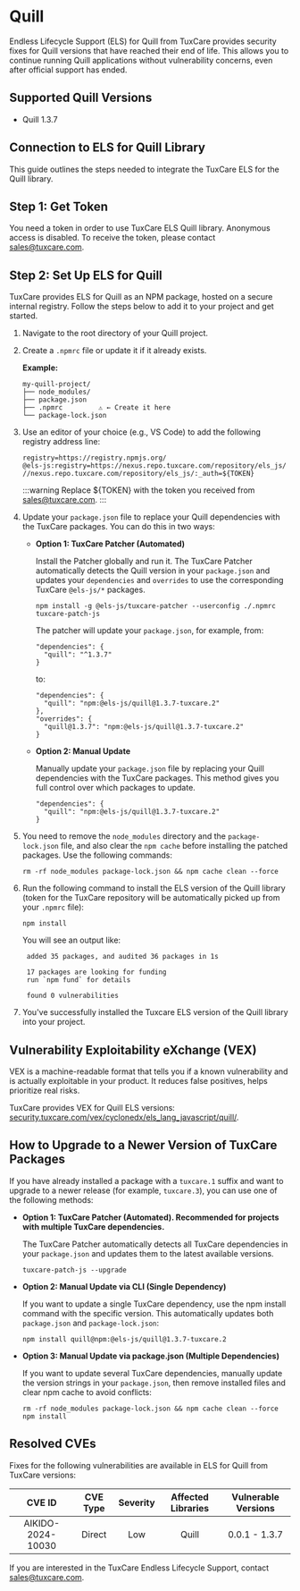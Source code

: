 # Quill

Endless Lifecycle Support (ELS) for Quill from TuxCare provides security fixes for Quill versions that have reached their end of life. This allows you to continue running Quill applications without vulnerability concerns, even after official support has ended.

## Supported Quill Versions

* Quill 1.3.7

## Connection to ELS for Quill Library

This guide outlines the steps needed to integrate the TuxCare ELS for the Quill library.

## Step 1: Get Token

You need a token in order to use TuxCare ELS Quill library. Anonymous access is disabled. To receive the token, please contact [sales@tuxcare.com](mailto:sales@tuxcare.com).

## Step 2: Set Up ELS for Quill

TuxCare provides ELS for Quill as an NPM package, hosted on a secure internal registry. Follow the steps below to add it to your project and get started.

1. Navigate to the root directory of your Quill project.
2. Create a `.npmrc` file or update it if it already exists.

   **Example:**

   ```text
   my-quill-project/
   ├── node_modules/
   ├── package.json
   ├── .npmrc         ⚠️ ← Create it here
   └── package-lock.json
   ```

3. Use an editor of your choice (e.g., VS Code) to add the following registry address line:

   <CodeWithCopy>

   ```text
   registry=https://registry.npmjs.org/
   @els-js:registry=https://nexus.repo.tuxcare.com/repository/els_js/
   //nexus.repo.tuxcare.com/repository/els_js/:_auth=${TOKEN}
   ```

   </CodeWithCopy>

   :::warning
   Replace ${TOKEN} with the token you received from [sales@tuxcare.com](mailto:sales@tuxcare.com).
   :::

4. Update your `package.json` file to replace your Quill dependencies with the TuxCare packages. You can do this in two ways:

   * **Option 1: TuxCare Patcher (Automated)**

     Install the Patcher globally and run it. The TuxCare Patcher automatically detects the Quill version in your `package.json` and updates your `dependencies` and `overrides` to use the corresponding TuxCare `@els-js/*` packages.

     <CodeWithCopy>

     ```text
     npm install -g @els-js/tuxcare-patcher --userconfig ./.npmrc
     tuxcare-patch-js
     ```

     </CodeWithCopy>

     The patcher will update your `package.json`, for example, from:

     ```text
     "dependencies": {
       "quill": "^1.3.7"
     }
     ```

     to:

     ```text
     "dependencies": {
       "quill": "npm:@els-js/quill@1.3.7-tuxcare.2"
     },
     "overrides": {
       "quill@1.3.7": "npm:@els-js/quill@1.3.7-tuxcare.2"
     }
     ```
    
   * **Option 2: Manual Update**

     Manually update your `package.json` file by replacing your Quill dependencies with the TuxCare packages. This method gives you full control over which packages to update.

     <CodeWithCopy>

     ```text
     "dependencies": {
       "quill": "npm:@els-js/quill@1.3.7-tuxcare.2"
     }
     ```

     </CodeWithCopy>

5. You need to remove the `node_modules` directory and the `package-lock.json` file, and also clear the `npm cache` before installing the patched packages. Use the following commands:
   
   <CodeWithCopy>

   ```text
   rm -rf node_modules package-lock.json && npm cache clean --force
   ```

   </CodeWithCopy>

6. Run the following command to install the ELS version of the Quill library (token for the TuxCare repository will be automatically picked up from your `.npmrc` file):

   <CodeWithCopy>

   ```text
   npm install
   ```

   </CodeWithCopy>

   You will see an output like:

   ```text
    added 35 packages, and audited 36 packages in 1s
    
    17 packages are looking for funding
    run `npm fund` for details
    
    found 0 vulnerabilities
   ```

7. You've successfully installed the Tuxcare ELS version of the Quill library into your project.

## Vulnerability Exploitability eXchange (VEX) 

VEX is a machine-readable format that tells you if a known vulnerability and is actually exploitable in your product. It reduces false positives, helps prioritize real risks.

TuxCare provides VEX for Quill ELS versions: [security.tuxcare.com/vex/cyclonedx/els_lang_javascript/quill/](https://security.tuxcare.com/vex/cyclonedx/els_lang_javascript/quill/).

## How to Upgrade to a Newer Version of TuxCare Packages

If you have already installed a package with a `tuxcare.1` suffix and want to upgrade to a newer release (for example, `tuxcare.3`), you can use one of the following methods:

* **Option 1: TuxCare Patcher (Automated). Recommended for projects with multiple TuxCare dependencies.**

  The TuxCare Patcher automatically detects all TuxCare dependencies in your `package.json` and updates them to the latest available versions.

  <CodeWithCopy>

  ```text
  tuxcare-patch-js --upgrade
  ```

  </CodeWithCopy>

* **Option 2: Manual Update via CLI (Single Dependency)**

  If you want to update a single TuxCare dependency, use the npm install command with the specific version. This automatically updates both `package.json` and `package-lock.json`:

  <CodeWithCopy>

  ```text
  npm install quill@npm:@els-js/quill@1.3.7-tuxcare.2
  ```

  </CodeWithCopy>

* **Option 3: Manual Update via package.json (Multiple Dependencies)**

  If you want to update several TuxCare dependencies, manually update the version strings in your `package.json`, then remove installed files and clear npm cache to avoid conflicts:

  <CodeWithCopy>

  ```text
  rm -rf node_modules package-lock.json && npm cache clean --force
  npm install
  ```

  </CodeWithCopy>

## Resolved CVEs

Fixes for the following vulnerabilities are available in ELS for Quill from TuxCare versions:

| CVE ID         | CVE Type | Severity | Affected Libraries | Vulnerable Versions |
| :------------: | :------: |:--------:|:------------------:| :----------------: |
| AIKIDO-2024-10030 | Direct   | Low      | Quill             | 0.0.1 - 1.3.7     |

If you are interested in the TuxCare Endless Lifecycle Support, contact [sales@tuxcare.com](mailto:sales@tuxcare.com).
